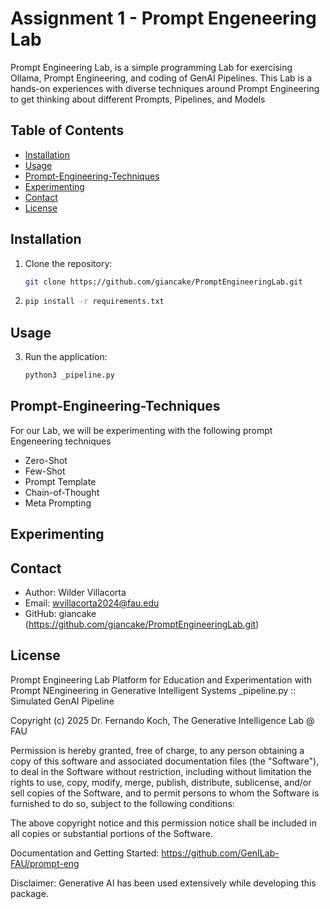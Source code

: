 # Assignment 1 - Prompt Engeneering Lab
Prompt Engineering Lab, is a simple programming Lab for exercising Ollama, Prompt Engineering, and coding of GenAI Pipelines. This Lab is a hands-on experiences with diverse techniques around Prompt Engineering to get thinking about different Prompts, Pipelines, and Models

## Table of Contents
- [Installation](#installation)
- [Usage](#usage)
- [Prompt-Engineering-Techniques](#Prompt-Engineering-Techniques)
- [Experimenting](#Experimenting)
- [Contact](#Contact)
- [License](#License)

## Installation
1. Clone the repository:
   ```sh
   git clone https://github.com/giancake/PromptEngineeringLab.git

2. ```sh
   pip install -r requirements.txt

## Usage
3. Run the application:
   ```sh
   python3 _pipeline.py

## Prompt-Engineering-Techniques

For our Lab, we will be experimenting with the following prompt Engeneering techniques

- Zero-Shot
- Few-Shot
- Prompt Template
- Chain-of-Thought
- Meta Prompting

## Experimenting

## Contact
- Author: Wilder Villacorta
- Email: wvillacorta2024@fau.edu
- GitHub: giancake (https://github.com/giancake/PromptEngineeringLab.git)

## License

Prompt Engineering Lab
Platform for Education and Experimentation with Prompt NEngineering in Generative Intelligent Systems
_pipeline.py :: Simulated GenAI Pipeline 
 
Copyright (c) 2025 Dr. Fernando Koch, The Generative Intelligence Lab @ FAU
 
Permission is hereby granted, free of charge, to any person obtaining a copy of this software and associated documentation files (the "Software"), to deal in the Software without restriction, including without limitation the rights to use, copy, modify, merge, publish, distribute, sublicense, and/or sell
copies of the Software, and to permit persons to whom the Software is furnished to do so, subject to the following conditions:

The above copyright notice and this permission notice shall be included in all copies or substantial portions of the Software.
 
Documentation and Getting Started: https://github.com/GenILab-FAU/prompt-eng

Disclaimer: Generative AI has been used extensively while developing this package.